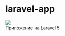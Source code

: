 # laravel-app
<img src="https://hsto.org/getpro/habr/post_images/7b0/239/3ac/7b02393ac4fd02ff013658553fde24cf.png" /> <br>
Приложение на Laravel 5


